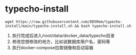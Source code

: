 # typecho-install
```
wget https://raw.githubusercontent.com/DDSRem/typecho-install/main/typecho-install.sh && bash typecho-install.sh
```
1. 执行完成后进入/root/data/docker_data/typecho目录
2. 修改您想修改的地方，比如说数据库用户名，密码等
3. 执行docker-compose拉取镜像和启动容器
